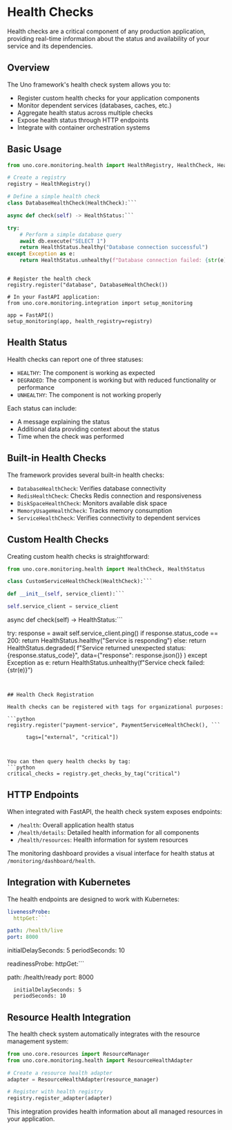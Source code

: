 # Health Checks

Health checks are a critical component of any production application, providing real-time information about the status and availability of your service and its dependencies.

## Overview

The Uno framework's health check system allows you to:

- Register custom health checks for your application components
- Monitor dependent services (databases, caches, etc.)
- Aggregate health status across multiple checks
- Expose health status through HTTP endpoints
- Integrate with container orchestration systems

## Basic Usage

```python
from uno.core.monitoring.health import HealthRegistry, HealthCheck, HealthStatus

# Create a registry
registry = HealthRegistry()

# Define a simple health check
class DatabaseHealthCheck(HealthCheck):```

async def check(self) -> HealthStatus:```

try:
    # Perform a simple database query
    await db.execute("SELECT 1")
    return HealthStatus.healthy("Database connection successful")
except Exception as e:
    return HealthStatus.unhealthy(f"Database connection failed: {str(e)}")
```
```

# Register the health check
registry.register("database", DatabaseHealthCheck())

# In your FastAPI application:
from uno.core.monitoring.integration import setup_monitoring

app = FastAPI()
setup_monitoring(app, health_registry=registry)
```

## Health Status

Health checks can report one of three statuses:

- `HEALTHY`: The component is working as expected
- `DEGRADED`: The component is working but with reduced functionality or performance
- `UNHEALTHY`: The component is not working properly

Each status can include:
- A message explaining the status
- Additional data providing context about the status
- Time when the check was performed

## Built-in Health Checks

The framework provides several built-in health checks:

- `DatabaseHealthCheck`: Verifies database connectivity
- `RedisHealthCheck`: Checks Redis connection and responsiveness
- `DiskSpaceHealthCheck`: Monitors available disk space
- `MemoryUsageHealthCheck`: Tracks memory consumption
- `ServiceHealthCheck`: Verifies connectivity to dependent services

## Custom Health Checks

Creating custom health checks is straightforward:

```python
from uno.core.monitoring.health import HealthCheck, HealthStatus

class CustomServiceHealthCheck(HealthCheck):```

def __init__(self, service_client):```

self.service_client = service_client
```
    
async def check(self) -> HealthStatus:```

try:
    response = await self.service_client.ping()
    if response.status_code == 200:
        return HealthStatus.healthy("Service is responding")
    else:
        return HealthStatus.degraded(
            f"Service returned unexpected status: {response.status_code}",
            data={"response": response.json()}
        )
except Exception as e:
    return HealthStatus.unhealthy(f"Service check failed: {str(e)}")
```
```
```

## Health Check Registration

Health checks can be registered with tags for organizational purposes:

```python
registry.register("payment-service", PaymentServiceHealthCheck(), ```
```

          tags=["external", "critical"])
```
```
```

You can then query health checks by tag:
```python
critical_checks = registry.get_checks_by_tag("critical")
```

## HTTP Endpoints

When integrated with FastAPI, the health check system exposes endpoints:

- `/health`: Overall application health status
- `/health/details`: Detailed health information for all components
- `/health/resources`: Health information for system resources

The monitoring dashboard provides a visual interface for health status at `/monitoring/dashboard/health`.

## Integration with Kubernetes

The health endpoints are designed to work with Kubernetes:

```yaml
livenessProbe:
  httpGet:```

path: /health/live
port: 8000
```
  initialDelaySeconds: 5
  periodSeconds: 10

readinessProbe:
  httpGet:```

path: /health/ready
port: 8000
```
  initialDelaySeconds: 5
  periodSeconds: 10
```

## Resource Health Integration

The health check system automatically integrates with the resource management system:

```python
from uno.core.resources import ResourceManager
from uno.core.monitoring.health import ResourceHealthAdapter

# Create a resource health adapter
adapter = ResourceHealthAdapter(resource_manager)

# Register with health registry
registry.register_adapter(adapter)
```

This integration provides health information about all managed resources in your application.